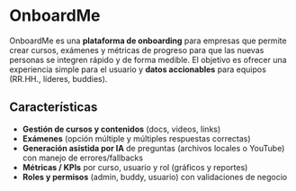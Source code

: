 # OnboardMe

OnboardMe es una **plataforma de onboarding** para empresas que permite crear cursos, exámenes y métricas de progreso para que las nuevas personas se integren rápido y de forma medible. El objetivo es ofrecer una experiencia simple para el usuario y **datos accionables** para equipos (RR.HH., líderes, buddies).

## Características
- **Gestión de cursos y contenidos** (docs, videos, links)
- **Exámenes** (opción múltiple y múltiples respuestas correctas)
- **Generación asistida por IA** de preguntas (archivos locales o YouTube) con manejo de errores/fallbacks
- **Métricas / KPIs** por curso, usuario y rol (gráficos y reportes)
- **Roles y permisos** (admin, buddy, usuario) con validaciones de negocio
